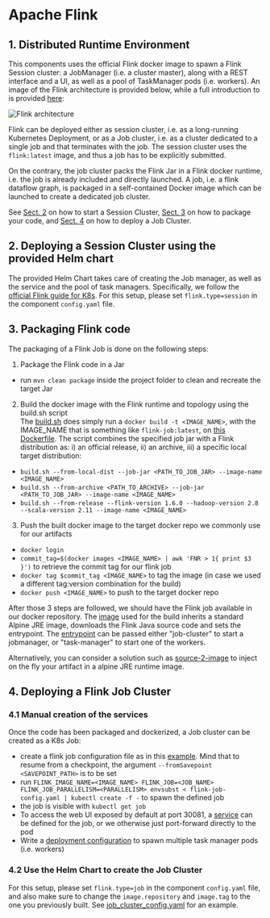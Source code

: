 # Apache Flink

## 1. Distributed Runtime Environment

This components uses the official Flink docker image to spawn a Flink Session cluster: a JobManager (i.e. a cluster master), along with a REST interface and a UI, as well as a pool of TaskManager pods (i.e. workers).
An image of the Flink architecture is provided below, while a full introduction to is provided [here](https://ci.apache.org/projects/flink/flink-docs-release-1.7/concepts/runtime.html):

![Flink architecture](https://ci.apache.org/projects/flink/flink-docs-release-1.7/fig/processes.svg)

Flink can be deployed either as session cluster, i.e. as a long-running Kubernetes Deployment, or as a Job cluster, i.e. as a cluster dedicated to a single job and that terminates with the job.
The session cluster uses the `flink:latest` image, and thus a job has to be explicitly submitted. 

On the contrary, the job cluster packs the Flink Jar in a Flink docker runtime, i.e. the job is already included and directly launched.
A job, i.e. a flink dataflow graph, is packaged in a self-contained Docker image which can be launched to create a dedicated job cluster.

See [Sect. 2](#2-deploying-a-session-cluster-using-the-provided-helm-chart) on how to start a Session Cluster, [Sect. 3](#3-packaging-flink-code) on how to package your code, and [Sect. 4](#4-deploying-a-flink-job-cluster) on how to deploy a Job Cluster.

## 2. Deploying a Session Cluster using the provided Helm chart  
The provided Helm Chart takes care of creating the Job manager, as well as the service and the pool of task managers.
Specifically, we follow the [official Flink guide for K8s](https://ci.apache.org/projects/flink/flink-docs-stable/ops/deployment/kubernetes.html#session-cluster-resource-definitions). For this setup, please set `flink.type=session` in the component `config.yaml` file.

## 3. Packaging Flink code  
The packaging of a Flink Job is done on the following steps:  
1. Package the Flink code in a Jar  
  * run `mvn clean package` inside the project folder to clean and recreate the target Jar
2. Build the docker image with the Flink runtime and topology using the build.sh script  
The [build.sh](https://github.com/apache/flink/blob/master/flink-container/docker/build.sh) does simply run a `docker build -t <IMAGE_NAME>`, with the IMAGE_NAME that is something like `flink-job:latest`, on [this Dockerfile](https://github.com/apache/flink/blob/master/flink-container/docker/Dockerfile). 
The script combines the specified job jar with a Flink distribution as: i) an official release, ii) an archive, iii) a specific local target distribution:  
  * `build.sh --from-local-dist --job-jar <PATH_TO_JOB_JAR> --image-name <IMAGE_NAME>`
  * `build.sh --from-archive <PATH_TO_ARCHIVE> --job-jar <PATH_TO_JOB_JAR> --image-name <IMAGE_NAME>`
  * `build.sh --from-release --flink-version 1.6.0 --hadoop-version 2.8 --scala-version 2.11 --image-name <IMAGE_NAME>`
3. Push the built docker image to the target docker repo we commonly use for our artifacts  
  * `docker login`
  * `commit_tag=$(docker images <IMAGE_NAME> | awk 'FNR > 1{ print $3 }')` to retrieve the commit tag for our flink job
  * `docker tag $commit_tag <IMAGE_NAME>` to tag the image (in case we used a different tag:version combination for the build)
  * `docker push <IMAGE_NAME>` to push to the target docker repo

After those 3 steps are followed, we should have the Flink job available in our docker repository.
The [image](https://github.com/apache/flink/blob/master/flink-container/docker/Dockerfile) used for the build inherits a standard Alpine JRE image, downloads the Flink Java source code and sets the entrypoint. The [entrypoint](https://github.com/apache/flink/blob/master/flink-container/docker/docker-entrypoint.sh) can be passed either "job-cluster" to start a jobmanager, or "task-manager" to start one of the workers.

Alternatively, you can consider a solution such as [source-2-image](https://youtu.be/flI6zx9wH6M) to inject on the fly your artifact in a alpine JRE runtime image.

## 4. Deploying a Flink Job Cluster  
### 4.1 Manual creation of the services
Once the code has been packaged and dockerized, a Job cluster can be created as a K8s Job:
  * create a flink job configuration file as in this [example](https://github.com/apache/flink/blob/master/flink-container/kubernetes/job-cluster-job.yaml.template). Mind that to resume from a checkpoint, the argument `--fromSavepoint <SAVEPOINT_PATH>` is to be set  
  * run `FLINK_IMAGE_NAME=<IMAGE_NAME> FLINK_JOB=<JOB_NAME> FLINK_JOB_PARALLELISM=<PARALLELISM> envsubst < flink-job-config.yaml | kubectl create -f -` to spawn the defined job  
  * the job is visible with `kubectl get job`
  * To access the web UI exposed by default at port 30081, a [service](https://github.com/apache/flink/blob/master/flink-container/kubernetes/job-cluster-service.yaml) can be defined for the job, or we otherwise just port-forward directly to the pod
  * Write a [deployment configuration](https://github.com/apache/flink/blob/master/flink-container/kubernetes/task-manager-deployment.yaml.template) to spawn multiple task manager pods (i.e. workers)

### 4.2 Use the Helm Chart to create the Job Cluster
For this setup, please set `flink.type=job` in the component `config.yaml` file, and also make sure to change the `image.repository` and `image.tag` to the one you previously built. See [job_cluster_config.yaml](https://github.com/data-mill-cloud/data-mill/blob/master/infrastructure/components/flink/job_cluster_config.yaml) for an example.
